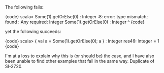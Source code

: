 The following fails:

{code}
scala> Some(1).getOrElse(0) : Integer
<console>:8: error: type mismatch;
 found   : Any
 required: Integer
              Some(1).getOrElse(0) : Integer
                               ^
{code}

yet the following succeeds:

{code}
scala> { val a = Some(1).getOrElse(0); a } : Integer
res46: Integer = 1
{code}

I'm at a loss to explain why this is (or should be) the case, and I have also been unable to find other examples that fail in the same way.
Duplicate of SI-2720.

